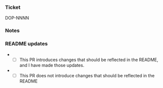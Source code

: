 ### Ticket

DOP-NNNN

### Notes

### README updates

- - [ ] This PR introduces changes that should be reflected in the README, and I have made those updates.
- - [ ] This PR does not introduce changes that should be reflected in the README
